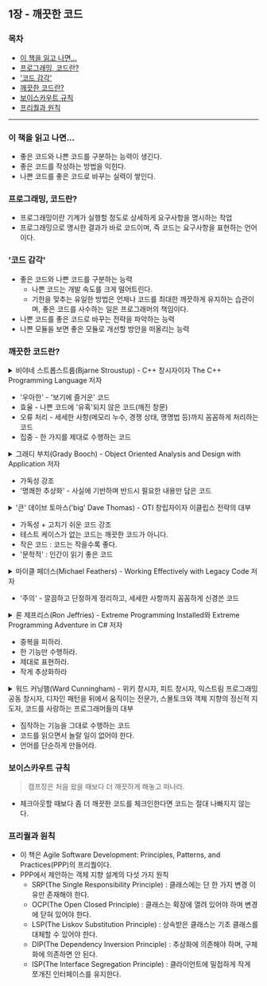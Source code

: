 ## 1장 - 깨끗한 코드

### 목차
- [이 책을 읽고 나면...](#1)
- [프로그래밍, 코드란?](#2)
- ['코드 감각'](#3)
- [깨끗한 코드란?](#4)
- [보이스카우트 규칙](#5)
- [프리퀄과 원칙](#6)

---

<a name="1"></a>
### 이 책을 읽고 나면...
- 좋은 코드와 나쁜 코드를 구분하는 능력이 생긴다.
- 좋은 코드를 작성하는 방법을 익힌다.
- 나쁜 코드를 좋은 코드로 바꾸는 실력이 쌓인다.

<a name="2"></a>
### 프로그래밍, 코드란?
- 프로그래밍이란 기계가 실행할 정도로 상세하게 요구사항을 명시하는 작업
- 프로그래밍으로 명시한 결과가 바로 코드이며, 즉 코드는 요구사항을 표현하는 언어이다.

<a name="3"></a>
### '코드 감각'
- 좋은 코드와 나쁜 코드를 구분하는 능력
	- 나쁜 코드는 개발 속도를 크게 떨어트린다.
	- 기한을 맞추는 유일한 방법은 언제나 코드를 최대한 깨끗하게 유지하는 습관이며, 좋은 코드를 사수하는 일은 프로그래머의 책임이다.
- 나쁜 코드를 좋은 코드로 바꾸는 전략을 파악하는 능력
- 나쁜 모듈을 보면 좋은 모듈로 개선할 방안을 떠올리는 능력

<a name="4"></a>
### 깨끗한 코드란?
<details>
	<summary>
		비야네 스트롭스트룹(Bjarne Stroustup) - C++ 창시자이자 The C++ Programming Language 저자
	</summary>
	
> *나는 우아하고 효율적인 코드를 좋아한다. 논리가 간단해야 버그가 숨어들지 못한다. 의존성을 최대한 줄여야 유지보수가 쉬워진다. 오류는 명백한 전략에 의거해 철저히 처리한다. 성능을 최적으로 유지해야 사람들이 원칙 없는 최적화로 코드를 망치려는 유혹에 빠지지 않는다. 깨끗한 코드는 한 가지를 제대로 한다.*
</details>

- '우아한' - '보기에 즐거운' 코드
- 효율 - 나쁜 코드에 '유혹'되지 않은 코드(깨진 창문)
- 오류 처리 - 세세한 사항(메모리 누수, 경쟁 상태, 명명법 등)까지 꼼꼼하게 처리하는 코드
- 집중 - 한 가지를 제대로 수행하는 코드

<details>
	<summary>
		그래디 부치(Grady Booch) - Object Oriented Analysis and Design with Application 저자
	</summary>
	
> *깨끗한 코드는 단순하고 직접적이다. 깨끗한 코드는 잘 쓴 문장처럼 읽힌다. 깨끗한 코드는 결코 설계자의 의도를 숨기지 않는다. 오히려 명쾌한 추상화와 단순한 제어문으로 가득하다.*
</details>

- 가독성 강조
- '명쾌한 추상화' - 사실에 기반하며 반드시 필요한 내용만 담은 코드

<details>
	<summary>
		'큰' 데이브 토마스('big' Dave Thomas) - OTI 창립자이자 이클립스 전략의 대부
	</summary>
	
> *깨끗한 코드는 작성자가 아닌 사람도 읽기 쉽고 고치기 쉽다. 단위 테스트 케이스와 인수 테스트 케이스가 존재한다. 깨끗한 코드에는 의미 있는 이름이 붙는다. 특정 목적을 달성하는 방법은 (여러 가지가 아니라) 하나만 제공한다. 의존성은 최소이며 각 의존성을 명확히 정의한다. API는 명확하며 최소로 줄였다. 언어에 따라 필요한 모든 정보를 코드만으로 명확히 표현할 수 없기에 코드는 문학적으로 표현해야 마땅하다.*
</details>

- 가독성 + 고치기 쉬운 코드 강조
- 테스트 케이스가 없는 코드는 깨끗한 코드가 아니다.
- 작은 코드 : 코드는 작을수록 좋다.
- '문학적' : 인간이 읽기 좋은 코드

<details>
	<summary>
		마이클 페더스(Michael Feathers) - Working Effectively with Legacy Code 저자
	</summary>
	
> *깨끗한 코드의 특징은 많지만 그 중에서도 모두를 아우르는 특징이 하나 있다. 깨끗한 코드는 언제나 누군가 주의 깊게 짰다는 느낌을 준다. 고치려고 살펴봐도 딱히 손 댈 곳이 없다. 작성자가 이미 모든 사항을 고려했으므로. 고칠 궁리를 하다보면 언제나 제자리로 돌아온다. 그리고는 누군가 남겨준 코드, 누군가 주의 깊게 짜놓은 작품에 감사를 느낀다.*
</details>

- '주의' - 깔끔하고 단정하게 정리하고, 세세한 사항까지 꼼꼼하게 신경쓴 코드

<details>
	<summary>
		론 제프리스(Ron Jeffries) - Extreme Programming Installed와 Extreme Programming Adventure in C# 저자
	</summary>
	
> *(중략) 중요한 순으로 나열하자면 간단한 코드는 '모든 테스트를 통과한다.', '중복이 없다.', '시스템 내 모든 설계 아이디어를 표현한다.', '클래스, 메서드, 함수 등을 최대한 줄인다.' (중략) 중복 줄이기, 표현력 높이기, 초반부터 간단한 추상화 고려하기. 내게는 이 세 가지가 깨끗한 코드를 만드는 비결이다.*
</details>

- 중복을 피하라.
- 한 기능만 수행하라.
- 제대로 표현하라.
- 작게 추상화하라

<details>
	<summary>워드 커닝햄(Ward Cunningham) - 위키 창시자, 피트 창시자, 익스트림 프로그래밍 공동 창시자, 디자인 패턴을 뒤에서 움직이는 전문가, 스몰토크와 객체 지향의 정신적 지도자, 코드를 사랑하는 프로그래머들의 대부
	</summary>
	
> *코드를 읽으면서 짐작했던 기능을 각 루틴이 그대로 수행한다면 깨끗한 코드라 불러도 되겠다. 코드가 그 문제를 풀기 위한 언어처럼 보인다면 아름다운 코드라 불러도 되겠다.*
</details>

- 짐작하는 기능을 그대로 수행하는 코드
- 코드를 읽으면서 놀랄 일이 없어야 한다.
- 언어를 단순하게 만들어라.

<a name="5"></a>
### 보이스카우트 규칙
> 캠프장은 처음 왔을 때보다 더 깨끗하게 해놓고 떠나라.
- 체크아웃할 때보다 좀 더 깨끗한 코드를 체크인한다면 코드는 절대 나빠지지 않는다.

<a name="6"></a>
### 프리퀄과 원칙
- 이 책은 Agile Software Development: Principles, Patterns, and Practices(PPP)의 프리퀄이다.
- PPP에서 제안하는 객체 지향 설계의 다섯 가지 원칙
	- SRP(The Single Responsibility Principle) : 클래스에는 단 한 가지 변경 이유만 존재해야 한다.
	- OCP(The Open Closed Principle) : 클래스는 확장에 열려 있어야 하며 변경에 닫혀 있어야 한다.
	- LSP(The Liskov Substitution Principle) : 상속받은 클래스는 기초 클래스를 대체할 수 있어야 한다.
	- DIP(The Dependency Inversion Principle) : 추상화에 의존해야 하며, 구체화에 의존하면 안 된다.
	- ISP(The Interface Segregation Principle) : 클라이언트에 밀접하게 작게 쪼개진 인터페이스를 유지한다.

